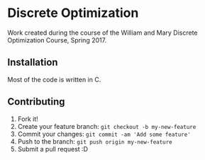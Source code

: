 # Discrete Optimization

Work created during the course of the William and Mary Discrete Optimization Course, Spring 2017.

## Installation

Most of the code is written in C.

## Contributing

1. Fork it!
2. Create your feature branch: `git checkout -b my-new-feature`
3. Commit your changes: `git commit -am 'Add some feature'`
4. Push to the branch: `git push origin my-new-feature`
5. Submit a pull request :D

